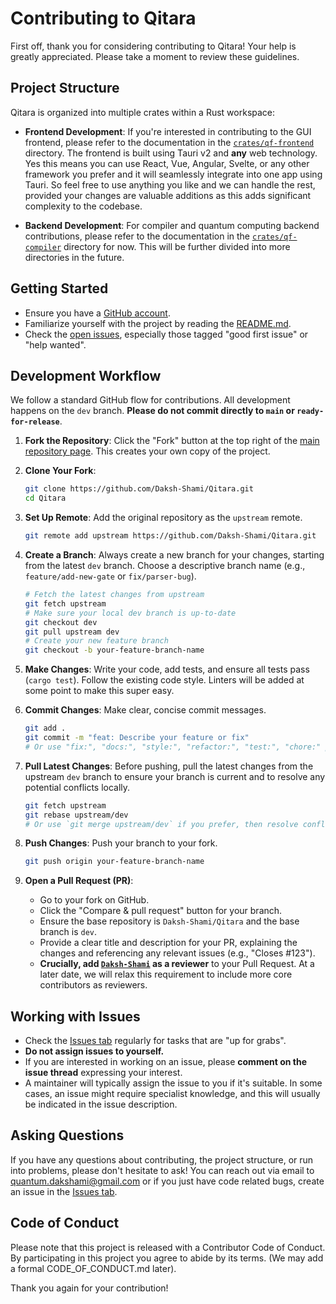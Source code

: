 # Contributing to Qitara

First off, thank you for considering contributing to Qitara! Your help is greatly appreciated. Please take a moment to review these guidelines.

## Project Structure

Qitara is organized into multiple crates within a Rust workspace:

- **Frontend Development**: If you're interested in contributing to the GUI frontend, please refer to the documentation in the [`crates/qf-frontend`](crates/qf-frontend/README.md) directory. The frontend is built using Tauri v2 and **any** web technology. Yes this means you can use React, Vue, Angular, Svelte, or any other framework you prefer and it will seamlessly integrate into one app using Tauri. So feel free to use anything you like and we can handle the rest, provided your changes are valuable additions as this adds significant complexity to the codebase.

- **Backend Development**: For compiler and quantum computing backend contributions, please refer to the documentation in the [`crates/qf-compiler`](crates/qf-compiler) directory for now. This will be further divided into more directories in the future.

## Getting Started

- Ensure you have a [GitHub account](https://github.com/signup/free).
- Familiarize yourself with the project by reading the [README.md](README.md).
- Check the [open issues](../../issues), especially those tagged "good first issue" or "help wanted".

## Development Workflow

We follow a standard GitHub flow for contributions. All development happens on the `dev` branch. **Please do not commit directly to `main` or `ready-for-release`**.

1.  **Fork the Repository**: Click the "Fork" button at the top right of the [main repository page](https://github.com/Daksh-Shami/Qitara). This creates your own copy of the project.

2.  **Clone Your Fork**:
    ```bash
    git clone https://github.com/Daksh-Shami/Qitara.git
    cd Qitara
    ```

3.  **Set Up Remote**: Add the original repository as the `upstream` remote.
    ```bash
    git remote add upstream https://github.com/Daksh-Shami/Qitara.git
    ```

4.  **Create a Branch**: Always create a new branch for your changes, starting from the latest `dev` branch. Choose a descriptive branch name (e.g., `feature/add-new-gate` or `fix/parser-bug`).
    ```bash
    # Fetch the latest changes from upstream
    git fetch upstream
    # Make sure your local dev branch is up-to-date
    git checkout dev
    git pull upstream dev
    # Create your new feature branch
    git checkout -b your-feature-branch-name
    ```

5.  **Make Changes**: Write your code, add tests, and ensure all tests pass (`cargo test`). Follow the existing code style. Linters will be added at some point to make this super easy.

6.  **Commit Changes**: Make clear, concise commit messages.
    ```bash
    git add .
    git commit -m "feat: Describe your feature or fix" 
    # Or use "fix:", "docs:", "style:", "refactor:", "test:", "chore:" prefixes
    ```

7.  **Pull Latest Changes**: Before pushing, pull the latest changes from the upstream `dev` branch to ensure your branch is current and to resolve any potential conflicts locally.
    ```bash
    git fetch upstream
    git rebase upstream/dev
    # Or use `git merge upstream/dev` if you prefer, then resolve conflicts if any
    ```

8.  **Push Changes**: Push your branch to your fork.
    ```bash
    git push origin your-feature-branch-name
    ```

9.  **Open a Pull Request (PR)**:
    *   Go to your fork on GitHub.
    *   Click the "Compare & pull request" button for your branch.
    *   Ensure the base repository is `Daksh-Shami/Qitara` and the base branch is `dev`.
    *   Provide a clear title and description for your PR, explaining the changes and referencing any relevant issues (e.g., "Closes #123").
    *   **Crucially, add [`Daksh-Shami`](https://github.com/Daksh-Shami) as a reviewer** to your Pull Request. At a later date, we will relax this requirement to include more core contributors as reviewers.

## Working with Issues

- Check the [Issues tab](../../issues) regularly for tasks that are "up for grabs".
- **Do not assign issues to yourself.**
- If you are interested in working on an issue, please **comment on the issue thread** expressing your interest.
- A maintainer will typically assign the issue to you if it's suitable. In some cases, an issue might require specialist knowledge, and this will usually be indicated in the issue description.

## Asking Questions

If you have any questions about contributing, the project structure, or run into problems, please don't hesitate to ask! You can reach out via email to quantum.dakshami@gmail.com or if you just have code related bugs, create an issue in the [Issues tab](../../issues).

## Code of Conduct

Please note that this project is released with a Contributor Code of Conduct. By participating in this project you agree to abide by its terms. (We may add a formal CODE_OF_CONDUCT.md later).

Thank you again for your contribution!
